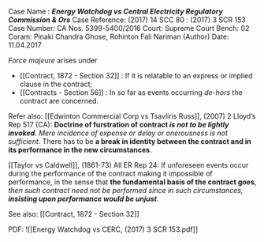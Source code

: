 Case Name : ***Energy Watchdog vs Central Electricity Regulatory Commission & Ors***
Case Reference: (2017) 14 SCC 80 : (2017) 3 SCR 153
Case Number: CA Nos. 5399-5400/2016
Court: Supreme Court
Bench: 02
Coram: Pinaki Chandra Ghose, Rohinton Fali Nariman (Author)
Date: 11.04.2017

*Force majeure* arises under
- [[Contract, 1872 - Section 32]] : If it is relatable to an express or implied clause in the contract;
- [[Contracts - Section 56]] : In so far as events occurring *de-hors* the contract are concerned.

Refer also:
[[Edwinton Commercial Corp vs Tsavliris Russ]], (2007) 2 Lloyd’s Rep 517 (CA): **Doctrine of furstration of contract *is not to be lightly invoked***. *Mere incidence of expense or delay or onerousness is not sufficient*. There has to be **a break in identity between the contract and in its performance in the new circumstances**. 

[[Taylor vs Caldwell]], (1861-73) All ER Rep 24: If unforeseen events occur during the performance of the contract making it impossible of performance, in the sense that **the fundamental basis of the contract goes**, *then such contract need not be performed since in such circumstances,* ***insisting upon performance would be unjust***. 


See also:
[[Contract, 1872 - Section 32]] 

PDF:
![[Energy Watchdog vs CERC, (2017) 3 SCR 153.pdf]]